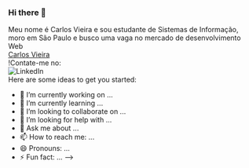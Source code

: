 ### Hi there 👋

Meu nome é Carlos Vieira e sou estudante de Sistemas de Informação, moro em São Paulo e busco uma vaga no mercado de desenvolvimento Web
<br>
[Carlos Vieira](https://github-readme-stats.vercel.app/api?username=CarlDev40&hide=contribs,prs)
<br>
!Contate-me no:
<br>
![LinkedIn](https://www.linkedin.com/in/carlos-vico/)
<br>
Here are some ideas to get you started:

- 🔭 I’m currently working on ...
- 🌱 I’m currently learning ...
- 👯 I’m looking to collaborate on ...
- 🤔 I’m looking for help with ...
- 💬 Ask me about ...
- 📫 How to reach me: ...
- 😄 Pronouns: ...
- ⚡ Fun fact: ...
-->
